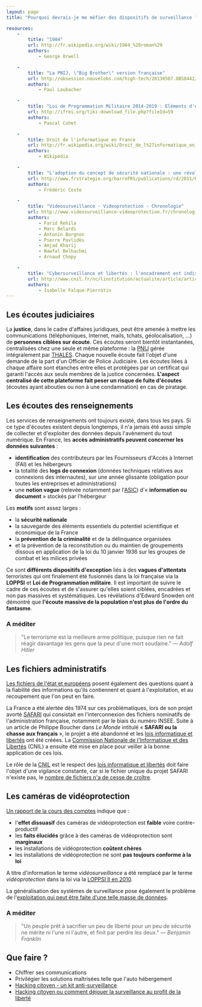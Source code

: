```yaml
---
layout: page
title: "Pourquoi devrais-je me méfier des dispositifs de surveillance ? Ils sont là pour notre sécurité non ?"

resources:
    -
        title: "1984"
        url: http://fr.wikipedia.org/wiki/1984_%28roman%29
        authors:
            - George Orwell

    -
        title: "La PNIJ, \"Big Brother\" version française"
        url: http://obsession.nouvelobs.com/high-tech/20130507.OBS8442/la-pnij-big-brother-version-francaise.html
        authors:
            - Paul Laubacher

    -
        title: "Loi de Programmation Militaire 2014-2019 : Eléments d'évaluation du risque législatif lié à l'article 13"
        url: http://ifrei.org/tiki-download_file.php?fileId=59
        authors:
            - Pascal Cohet

    -
        title: Droit de l'informatique en France
        url: http://fr.wikipedia.org/wiki/Droit_de_l%27informatique_en_France
        authors:
            - Wikipédia

    -
        title: "L'adoption du concept de sécurité nationale : une révolution conceptuelle qui peine à s'exprimer"
        url: http://www.frstrategie.org/barreFRS/publications/rd/2011/RD_201103.pdf
        authors:
            - Frédéric Coste

    -
        title: "Videosurveillance - Videoprotection - Chronologie"
        url: http://www.videosurveillance-videoprotection.fr/chronologie
        authors:
            - Farid Rehila
            - Marc Belardi
            - Antonin Borgnon
            - Pierre Pavlidès
            - Amjad Kharij
            - Nawfal Belhachmi
            - Arnaud Chopy

    -
        title: "Cybersurveillance et libertés : l'encadrement est indispensable"
        url: http://www.cnil.fr/nc/linstitution/actualite/article/article/cybersurveillance-et-libertes-lencadrement-est-indispensable/
        authors:
            - Isabelle Falque-Pierrotin
---
```


<h2><i class="glyphicon glyphicon-hand-right" aria-hidden="true"></i> Les écoutes judiciaires</h2>

La **justice**, dans le cadre d'affaires juridiques, peut être amenée à mettre les
communications (téléphoniques, Internet, mails, tchats, géolocalisation, ...)
de **personnes ciblées sur écoute**. Ces écoutes seront bientôt instantanées,
centralisées chez une seule et même plateforme : la
[PNIJ](http://www.franceculture.fr/2014-04-23-la-pnij-ou-les-nouvelles-grandes-oreilles-de-la-justice-francaise)
gérée intégralement par [THALES](https://fr.wikipedia.org/wiki/Thales). Chaque
nouvelle écoute fait l'objet d'une demande de la part d'un Officier de Police
Judiciaire. Les écoutes liées à chaque affaire sont étanches entre elles et
protégées par un certificat qui garanti l'accès aux seuls membres de la justice
concernées. **L'aspect centralisé de cette plateforme fait peser un risque de
fuite d'écoutes** (écoutes ayant abouties ou non à une condamnation) en cas de
piratage.

<h2><i class="glyphicon glyphicon-hand-right" aria-hidden="true"></i> Les écoutes des renseignements</h2>

Les services de renseignements ont toujours existé, dans tous les pays. Si ce
type d'écoutes existent depuis longtemps, il n'a jamais été aussi simple de
collecter et d'exploiter des données depuis l'avènement du tout numérique. En
France, les **accès administratifs peuvent concerner les données suivantes** :

- **identification** des contributeurs par les Fournisseurs d'Accès à Internet
  (FAI) et les hébergeurs
- la totalité des **logs de connexion** (données techniques relatives aux
  connexions des internautes), sur une année glissante (obligation pour toutes
  les entreprises et administrations)
- une **notion vague** (relevée notamment par l'[ASIC](http://www.lasic.fr/))
  d'« **information ou document** » stockés par l'hébergeur

Les **motifs** sont assez larges :

- la **sécurité nationale**
- la sauvegarde des éléments essentiels du potentiel scientifique et économique
  de la France
- la **prévention de la criminalité** et de la délinquance organisées
- et la prévention de la reconstitution ou du maintien de groupements dissous
  en application de la loi du 10 janvier 1936 sur les groupes de combat et les
  milices privées

Ce sont **différents dispositifs d'exception** liés à des **vagues
d'attentats** terroristes qui ont finalement été fusionnés dans la loi
française via la **LOPPSI** et **Loi de Programmation militaire**. Il est
important de suivre le cadre de ces écoutes et de s'assurer qu'elles soient
ciblées, encadrées et non pas massives et systématiques. Les révélations
d'Edward Snowden ont démontré que **l'écoute massive de la population n'est
plus de l'ordre du fantasme**.

<h3>A méditer</h3>

> "Le terrorisme est la meilleure arme politique, puisque rien ne fait réagir
> davantage les gens que la peur d'une mort soudaine." &mdash; <em>Adolf
> Hitler</em>

<h2><i class="glyphicon glyphicon-hand-right" aria-hidden="true"></i> Les fichiers administratifs</h2>

[Les fichiers de l'état et
européens](http://fr.wikipedia.org/wiki/Fichage_en_France) posent également des
questions quant à la fiabilité des informations qu'ils contiennent et quant à
l'exploitation, et au recoupement que l'on peut en faire.

La France a été alertée dès 1974 sur ces problématiques, lors de son projet
avorté
[SAFARI](http://fr.wikipedia.org/wiki/Syst%C3%A8me_automatis%C3%A9_pour_les_fichiers_administratifs_et_le_r%C3%A9pertoire_des_individus)
qui consistait en l'interconnexion des fichiers nominatifs de l'administration
française, notamment par le biais du numéro INSEE. Suite à un article de
Philippe Boucher dans _Le Monde_ intitulé « **SAFARI ou la chasse aux
français** », le projet a été abandonné et les [lois informatique et
libertés](http://fr.wikipedia.org/wiki/Loi_informatique_et_libert%C3%A9s) ont
été créées. La [Commission Nationale de l'Informatique et des
Libertés](http://fr.wikipedia.org/wiki/Commission_nationale_de_l%27informatique_et_des_libert%C3%A9s)
(CNIL) a ensuite été mise en place pour veiller à la bonne application de ces
lois.

Le rôle de la [CNIL](http://cnil.fr) est le respect des [lois informatique et
libertés](http://fr.wikipedia.org/wiki/Loi_informatique_et_libert%C3%A9s) doit
faire l'objet d'une vigilance constante, car si le fichier unique du projet
SAFARI n'existe pas, le [nombre de fichiers n'a de cesse de
croître](http://fr.wikipedia.org/wiki/Fichage_en_France).

<h2><i class="glyphicon glyphicon-hand-right" aria-hidden="true"></i> Les caméras de vidéoprotection</h2>

[Un rapport de la cours des
comptes](http://bugbrother.blog.lemonde.fr/2011/07/14/la-cour-des-comptes-enterre-la-videosurveillance/)
indique que :

- l'**effet dissuasif** des caméras de vidéoprotection est **faible** voire
  contre-productif
- les **faits élucidés** grâce à des caméras de vidéoprotection sont **marginaux**
- les installations de vidéoprotection **coûtent chères**
- les installations de vidéoprotection ne sont **pas toujours conforme à la loi**

A titre d'information le terme _vidéosurveillance_ a été remplacé par le terme
_vidéoprotection_ dans la loi via la [LOPPSI II en
2010](http://fr.wikipedia.org/wiki/Loi_du_14_mars_2011_d%27orientation_et_de_programmation_pour_la_performance_de_la_s%C3%A9curit%C3%A9_int%C3%A9rieure).

La généralisation des systèmes de surveillance pose également le problème de
l'[exploitation qui peut être faite d'une telle masse de
données](http://ecs-paris.com/blogs/digicom-2012/general/prevoir-crimes-big-data-blue-crush).

<h3>A méditer</h3>

> "Un peuple prêt à sacrifier un peu de liberté pour un peu de sécurité ne
> mérite ni l'une ni l'autre, et finit par perdre les deux." &mdash;
> <em>Benjamin Franklin</em>

<h2><i class="glyphicon glyphicon-hand-right" aria-hidden="true"></i> Que faire ?</h2>

- Chiffrer ses communications
- Privilégier les solutions maîtrisées telle que l'auto hébergement
- [Hacking citoyen - un kit
  anti-surveillance](http://www.siliconmaniacs.org/%C2%AB-hacking-citoyen-%C2%BB-un-kit-citoyen-anti-surveillance/)
- [Hacking citoyen ou comment déjouer la surveillance au profit de la
  liberté](http://h4cker.net/blog/2009/05/m4psnet-une-cartographie-de-la-videosurveillance/)
